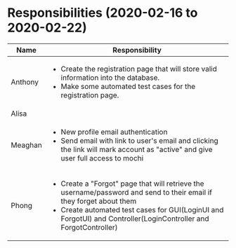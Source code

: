# Responsibilities (2020-02-16 to 2020-02-22)

| Name | Responsibility |
|----|------------|
| Anthony | <ul><li>Create the registration page that will store valid information into the database.</li><li>Make some automated test cases for the registration page.</li></ul> |
| Alisa |  |
| Meaghan | <ul><li>New profile email authentication</li><li>Send email with link to user's email and clicking the link will mark account as "active" and give user full access to mochi</li></ul> |
| Phong | <ul><li>Create a "Forgot" page that will retrieve the username/password and send to their email if they forget about them </li><li>Create automated test cases for GUI(LoginUI and ForgotUI) and Controller(LoginController and ForgotController)</li></ul> |
